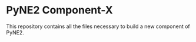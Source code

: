 PyNE2 Component-X
===================

This repository contains all the files necessary to build a new component of PyNE2.
